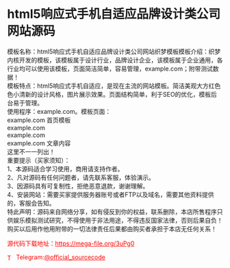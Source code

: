 # html5响应式手机自适应品牌设计类公司网站源码

模板名称：html5响应式手机自适应品牌设计类公司网站织梦模板模板介绍：织梦内核开发的模板，该模板属于设计行业，品牌设计企业，该模板属于企业通用，各行业均可以使用该模板，页面简洁简单，容易管理，example.com；附带测试数据！<br>模板特点：html5响应式手机自适应，是现在主流的网站模板。简洁美观大方红色色小清新的设计风格，图片展示效果。页面结构简单，利于SEO的优化，模板后台易于管理。<br>使用程序：example.com。模板页面：<br>example.com 首页模板<br>example.com<br>example.com<br>example.com 文章内容<br>这里不一一列出！<br>重要提示（买家须知）：<br>1、本源码适合学习使用，商用请支持作者。<br>2、凡对源码有任何问题者，请先联系客服，体验演示。<br>3、因源码具有可复制性，拒绝恶意退款，谢谢理解。<br>4、安装网站：需要买家提供服务器账号或者FTP以及域名，需要其他资料提供的，客服会告知。<br>特此声明：源码来自网络分享，如有侵反到你的权益，联系删除，本店所售程序只供娱乐模拟测试研究，不得使用于非法用途，不得违反国家法律，否则后果自负！购买以后用作他用附带的一切法律责任后果都由购买者承担于本店无任何关系！<br>


<p style="color: red;">源代码下载地址：<a href="https://mega-file.org/3uPg0" style="color: red;">https://mega-file.org/3uPg0</a></p><p style="color: red;"><img src="https://cdn-icons-png.flaticon.com/512/2111/2111646.png" alt="Telegram Icon" style="width: 16px; vertical-align: middle; margin-right: 5px;">Telegram:<a href="https://t.me/official_sourcecode" style="color: red;">@official_sourcecode</a></p>